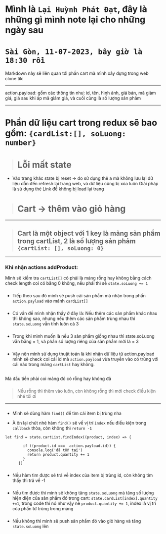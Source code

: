 # Mình là `Lại Huỳnh Phát Đạt`, đây là những gì mình note lại cho những ngày sau

# `Sài Gòn, 11-07-2023, bây giờ là 18:30 rồi`

Markdown này sẽ liên quan tới phần cart mà mình xây dựng trong web clone tiki

---

action.payload: gồm các thông tin như: id, tên, hình ảnh, giá bản, mã giảm giá, giá sau khi áp mã giảm giá, và cuối cùng là số lượng sản phảm

---

# Phần dữ liệu cart trong redux sẽ bao gồm: `{cardList:[], soLuong: number}`

> # **Lỗi mất state**

- Vào trang khác state bị reset -> do sử dụng thẻ a mà không lưu lại dữ liệu dẫn đến refresh lại trang web, và dữ liệu cũng bị xóa luôn Giải pháp là sử dụng thẻ Link để không bị load lại trang
 

> # **Cart -> thêm vào giỏ hàng**

---

> ## **Cart là một object với 1 key là mảng sản phẩm trong cartList, 2 là số lượng sản phảm `{cartList: [], soLuong: 0}`**

---

### Khi nhận actions addProduct:

Mình sẽ kiểm tra `cartList[]` có phải là mảng rỗng hay không bằng cách check length coi có bằng 0 không, nếu phải thì sẽ `state.soLuong += 1`

###

- Tiếp theo sau đó mình sẽ push cái sản phẩm mà nhận trong phần `action.payload` vào mảnh `cardList[]`

###

- Có vấn đề mình nhận thấy ở đây là: Nếu thêm các sản phẩm khác nhau thì không sao, nhưng nếu thêm các sản phẩm trùng nhau thì `state.soLuong` vẫn tính luôn cả 3

###

- Trong khi mình muốn là nếu 3 sản phẩm giống nhau thì state.soLuong vẫn bằng = 1, và phần số lượng riêng của sản phẩm mới là = 3

###

- Vậy nên mình sử dụng thuật toán là khi nhận dữ liệu từ action.payload mình sẽ check coi cái id mà `action.payload` vừa truyền vào có trùng với cái nào trong mảng `cartList` hay không.

##

Mà đầu tiền phải coi mảng đó có rỗng hay không đã

###

> Nếu rỗng thì thêm vào luôn, còn không rỗng thì mới check điều kiện nhé tôi ơi

---

###

- Mình sẽ dùng hàm `find()` để tìm cái item bị trùng nha
* À ôn lại chút nhé hàm `find()` sẽ về vị trí `index` nếu điều kiện trong `callback` thỏa, còn không thì `return -1`

```
let find = state.cartList.findIndex((product, index) => {

        if ((product.id ===  action.payload.id)) {
          console.log('đã tồn tại')
          return product.quantity += 1
        }
      })
```

###

- Nếu hàm tìm được sẽ trả về index của item bị trùng id, còn không tìm thấy thì trả về -1

###

- Nếu tìm được thì mình sẽ không tăng `state.soLuong` mà tăng số lượng hiện diện của sản phẩm đó trong cart: `state.cardList[index].quantity +=1`, trong code thì nó như vậy nè `product.quantity += 1`, index là vị trí của phần tử trùng trong mảng

###

- Nếu không thì mình sẽ push sản phẩm đó vào giỏ hàng và tăng `state.soLuong` lên
